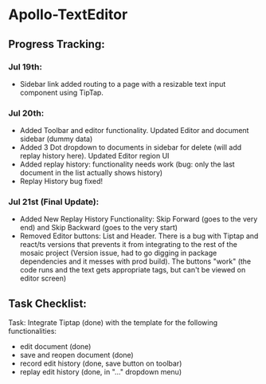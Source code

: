 # Apollo-TextEditor

## Progress Tracking:
### Jul 19th:
- Sidebar link added routing to a page with a resizable text input component using TipTap.

### Jul 20th:
- Added Toolbar and editor functionality. Updated Editor and document sidebar (dummy data)
- Added 3 Dot dropdown to documents in sidebar for delete (will add replay history here). Updated Editor region UI
- Added replay history: functionality needs work (bug: only the last document in the list actually shows history)
- Replay History bug fixed!

### Jul 21st (Final Update):
- Added New Replay History Functionality: Skip Forward (goes to the very end) and Skip Backward (goes to the very start)
- Removed Editor buttons: List and Header. There is a bug with Tiptap and react/ts versions that prevents it from integrating to the rest of the mosaic project (Version issue, had to go digging in package dependencies and it messes with prod build). The buttons "work" (the code runs and the text gets appropriate tags, but can't be viewed on editor screen)

## Task Checklist:
Task:
Integrate Tiptap (done) with the template for the following functionalities:
- edit document (done)
- save and reopen document (done)
- record edit history (done, save button on toolbar)
- replay edit history (done, in "..." dropdown menu)

